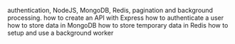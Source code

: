 authentication, NodeJS, MongoDB, Redis, pagination and background processing.
how to create an API with Express
how to authenticate a user
how to store data in MongoDB
how to store temporary data in Redis
how to setup and use a background worker
